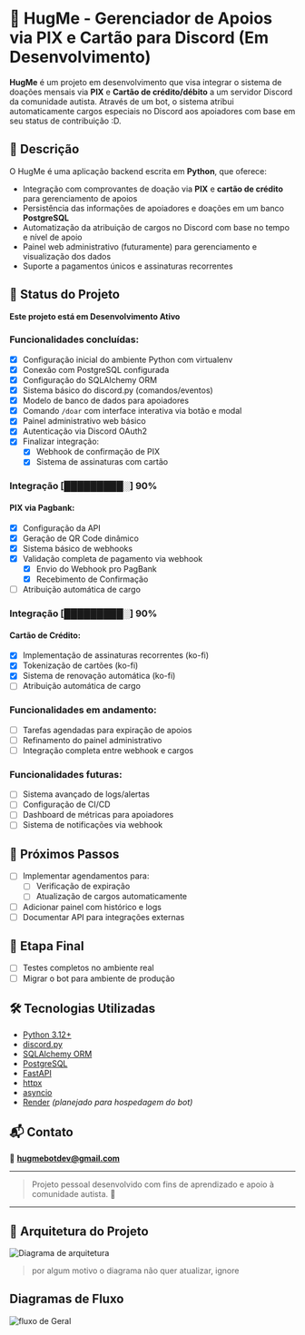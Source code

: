 # 🤗 HugMe - Gerenciador de Apoios via PIX e Cartão para Discord (Em Desenvolvimento)

**HugMe** é um projeto em desenvolvimento que visa integrar o sistema de doações mensais via **PIX** e **Cartão de crédito/débito** a um servidor Discord da comunidade autista. Através de um bot, o sistema atribui automaticamente cargos especiais no Discord aos apoiadores com base em seu status de contribuição \:D.

## 📌 Descrição
O HugMe é uma aplicação backend escrita em **Python**, que oferece:
- Integração com comprovantes de doação via **PIX** e **cartão de crédito** para gerenciamento de apoios
- Persistência das informações de apoiadores e doações em um banco **PostgreSQL**
- Automatização da atribuição de cargos no Discord com base no tempo e nível de apoio
- Painel web administrativo (futuramente) para gerenciamento e visualização dos dados
- Suporte a pagamentos únicos e assinaturas recorrentes

## 🚧 Status do Projeto
**Este projeto está em Desenvolvimento Ativo**


### Funcionalidades concluídas:
- [x] Configuração inicial do ambiente Python com virtualenv
- [x] Conexão com PostgreSQL configurada
- [x] Configuração do SQLAlchemy ORM
- [x] Sistema básico do discord.py (comandos/eventos)
- [x] Modelo de banco de dados para apoiadores
- [x] Comando `/doar` com interface interativa via botão e modal
- [x] Painel administrativo web básico
- [x] Autenticação via Discord OAuth2
- [x] Finalizar integração:
  - [x] Webhook de confirmação de PIX
  - [x] Sistema de assinaturas com cartão

### Integração [█████████░] **90%**
#### PIX via Pagbank:
- [x] Configuração da API 
- [x] Geração de QR Code dinâmico
- [x] Sistema básico de webhooks
- [x] Validação completa de pagamento via webhook
  - [x] Envio do Webhook pro PagBank
  - [x] Recebimento de Confirmação 
- [ ] Atribuição automática de cargo
### Integração [█████████░] **90%**
#### Cartão de Crédito:
- [x] Implementação de assinaturas recorrentes (ko-fi)
- [x] Tokenização de cartões (ko-fi)
- [x] Sistema de renovação automática (ko-fi)
- [ ] Atribuição automática de cargo
### Funcionalidades em andamento:
- [ ] Tarefas agendadas para expiração de apoios
- [ ] Refinamento do painel administrativo
- [ ] Integração completa entre webhook e cargos

### Funcionalidades futuras:
- [ ] Sistema avançado de logs/alertas
- [ ] Configuração de CI/CD
- [ ] Dashboard de métricas para apoiadores
- [ ] Sistema de notificações via webhook

## 🧭 Próximos Passos
- [ ] Implementar agendamentos para:
  - [ ] Verificação de expiração
  - [ ] Atualização de cargos automaticamente
- [ ] Adicionar painel com histórico e logs
- [ ] Documentar API para integrações externas

## 🏁 Etapa Final
- [ ] Testes completos no ambiente real
- [ ] Migrar o bot para ambiente de produção

## 🛠 Tecnologias Utilizadas
- [Python 3.12+](https://www.python.org/)
- [discord.py](https://github.com/Rapptz/discord.py)
- [SQLAlchemy ORM](https://www.sqlalchemy.org/)
- [PostgreSQL](https://www.postgresql.org/)
- [FastAPI](https://fastapi.tiangolo.com/)
- [httpx](https://www.python-httpx.org/)
- [asyncio](https://docs.python.org/3/library/asyncio.html)
- [Render](https://render.com/) *(planejado para hospedagem do bot)*

## 📬 Contato
📧 **[hugmebotdev@gmail.com](mailto:hugmebotdev@gmail.com)**

---
> Projeto pessoal desenvolvido com fins de aprendizado e apoio à comunidade autista. 💙
---
## 🧱 Arquitetura do Projeto
![Diagrama de arquitetura](https://www.plantuml.com/plantuml/dsvg/TP9DxjCm4CNtSufHzrtm_-Y21Ug705Li0gY8xSYPf5PZJpLss20EWrXm0axGYs47Hqa3B29DNdupUVFiROYaiNST6WfISny4EcuYHa6rxJbYRPLDjE8XNAo_af939rxCMSKnHkqPW4mKnLFeRz_LIddTrSvw6w9IBLgqrSSai2EigDsJlwoGmbWlaNUoRcm6KlN60cGVvDkESIyHlm9Y7zXGO5mTlJMM56kXsy_R3ncwJeSNS-PrCDATMLzYTVoCqa_p4_am9z-oakBx3tYGcZDTeCSvLAaO3Y61Lsh9iOzoD_5f3dzYjOqrVpjyNloN_MoFNnmAje5l06Eyk5w_oiijXGT8JwaVSLXpfZmbPV07-MlMIkn9trL7o4HMSzP5Ai1iPCa4CZJDJPflhBe_cm7S7Np1dl-fRW2yH2vNJPhH4o2E-KxnXc4ZzZNcdcLdjlIVDcKZggdca8Wlbj2GncHr6hPDLU-wtm00)
> por algum motivo o diagrama não quer atualizar, ignore

## Diagramas de Fluxo
![fluxo de Geral](https://www.plantuml.com/plantuml/dsvg/ZLDDRjiy4Dth5FDvyzcBD7kZ2EBOA12WGLotIRihnYJji14vwWpb_jp6wAB80Ne2NQocGCeHh0BPKUCtRzwyURwKW1ngLnOLSh3ALkW3t4dTxDbIhtX5eVSzcYslOOdRA_IF8q39xtuJUaKBr2Jztezc3JFjh6yx3r-dr0ihYbX7G7uVoaNnFxmfw-y4si22iFdT_2BOMOJbzQSY2uUpYwXt2kUQa8l3CrRohrEu8GcCeCXlBBj4CbxSp5CXMFBtrdoRd39c2EWqFB7dzQUml7t_0Sw9jM61iI87EXhGDKoA18MpJBeoKf44X8X-ju8vQPDvZnP6tDQsoWEZb-VpXzPBH3tBxWtRZLLjQrkO8szfmBXT0hAA01XBmCq6o9S_9bdPyIhJZXSgmywAD7-C0COB5qTObDbtCK5E3ZHdYx2ca4JkdgiUk4dPJaR63idGwXuoiPCQZAi8F84OtbbDFBJOBB1TrpRHTLPs0IxYAmkPAIE2S9wsUfbDBpQelyRjEZHF3bpp5DWg53205LdKn4PoAABE61kl3TkVYUtLGt1bBnLpSkXZHg-QlLX5CX08zM3Kuq3OHh5a93Jxc0xhpN-ZOg0TlzGQ_vrLuzP6j_5NIKjVOBHZMtFARKesZDiJJ0R6YGcVlxAAeDSrbnT33iv2ZMLqvMxr5dJ7EY0oNwFxrs1gRGl5fV6wTkLV)